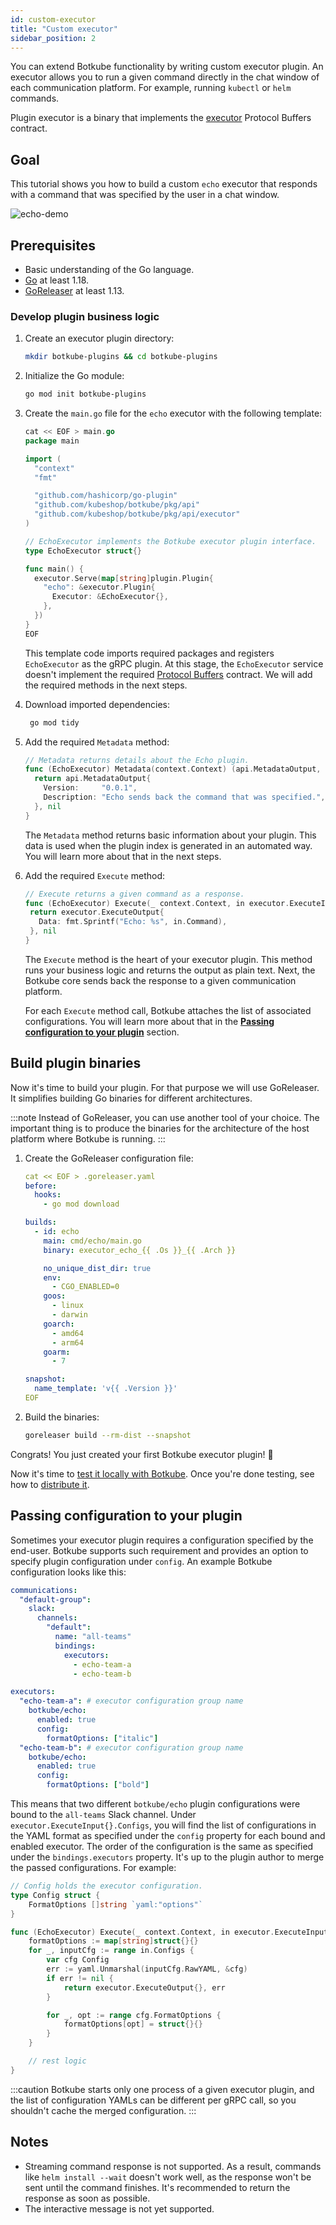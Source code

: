 ```yaml
---
id: custom-executor
title: "Custom executor"
sidebar_position: 2
---
```


You can extend Botkube functionality by writing custom executor plugin. An executor allows you to run a given command directly in the chat window of each communication platform. For example, running `kubectl` or `helm` commands.

Plugin executor is a binary that implements the [executor](https://github.com/kubeshop/botkube/blob/main/proto/executor.proto) Protocol Buffers contract.

## Goal

This tutorial shows you how to build a custom `echo` executor that responds with a command that was specified by the user in a chat window.

![echo-demo](assets/echo-demo.gif)

## Prerequisites

- Basic understanding of the Go language.
- [Go](https://golang.org/doc/install) at least 1.18.
- [GoReleaser](https://goreleaser.com/) at least 1.13.

### Develop plugin business logic

1. Create an executor plugin directory:

   ```bash
   mkdir botkube-plugins && cd botkube-plugins
   ```

2. Initialize the Go module:

   ```bash
   go mod init botkube-plugins
   ```

3. Create the `main.go` file for the `echo` executor with the following template:

   ```go
   cat << EOF > main.go
   package main

   import (
     "context"
     "fmt"

     "github.com/hashicorp/go-plugin"
     "github.com/kubeshop/botkube/pkg/api"
     "github.com/kubeshop/botkube/pkg/api/executor"
   )

   // EchoExecutor implements the Botkube executor plugin interface.
   type EchoExecutor struct{}

   func main() {
     executor.Serve(map[string]plugin.Plugin{
       "echo": &executor.Plugin{
         Executor: &EchoExecutor{},
       },
     })
   }
   EOF
   ```

   This template code imports required packages and registers `EchoExecutor` as the gRPC plugin. At this stage, the `EchoExecutor` service doesn't implement the required [Protocol Buffers](https://github.com/kubeshop/botkube/blob/main/proto/executor.proto) contract. We will add the required methods in the next steps.

4. Download imported dependencies:

   ```bash
    go mod tidy
   ```

5. Add the required `Metadata` method:

   ```go
   // Metadata returns details about the Echo plugin.
   func (EchoExecutor) Metadata(context.Context) (api.MetadataOutput, error) {
     return api.MetadataOutput{
       Version:     "0.0.1",
       Description: "Echo sends back the command that was specified.",
     }, nil
   }
   ```

   The `Metadata` method returns basic information about your plugin. This data is used when the plugin index is generated in an automated way. You will learn more about that in the next steps.

6. Add the required `Execute` method:

   ```go
   // Execute returns a given command as a response.
   func (EchoExecutor) Execute(_ context.Context, in executor.ExecuteInput) (executor.ExecuteOutput, error) {
    return executor.ExecuteOutput{
      Data: fmt.Sprintf("Echo: %s", in.Command),
    }, nil
   }
   ```

   The `Execute` method is the heart of your executor plugin. This method runs your business logic and returns the output as plain text. Next, the Botkube core sends back the response to a given communication platform.

   For each `Execute` method call, Botkube attaches the list of associated configurations. You will learn more about that in the [**Passing configuration to your plugin**](#passing-configuration-to-your-plugin) section.

## Build plugin binaries

Now it's time to build your plugin. For that purpose we will use GoReleaser. It simplifies building Go binaries for different architectures.

:::note
Instead of GoReleaser, you can use another tool of your choice. The important thing is to produce the binaries for the architecture of the host platform where Botkube is running.
:::

1. Create the GoReleaser configuration file:

   ```yaml
   cat << EOF > .goreleaser.yaml
   before:
     hooks:
       - go mod download

   builds:
     - id: echo
       main: cmd/echo/main.go
       binary: executor_echo_{{ .Os }}_{{ .Arch }}

       no_unique_dist_dir: true
       env:
         - CGO_ENABLED=0
       goos:
         - linux
         - darwin
       goarch:
         - amd64
         - arm64
       goarm:
         - 7

   snapshot:
     name_template: 'v{{ .Version }}'
   EOF
   ```

2. Build the binaries:

   ```bash
   goreleaser build --rm-dist --snapshot
   ```

Congrats! You just created your first Botkube executor plugin! :tada:

Now it's time to [test it locally with Botkube](local-testing.md). Once you're done testing, see how to [distribute it](repository.md).

## Passing configuration to your plugin

Sometimes your executor plugin requires a configuration specified by the end-user. Botkube supports such requirement and provides an option to specify plugin configuration under `config`. An example Botkube configuration looks like this:

```yaml
communications:
  "default-group":
    slack:
      channels:
        "default":
          name: "all-teams"
          bindings:
            executors:
              - echo-team-a
              - echo-team-b

executors:
  "echo-team-a": # executor configuration group name
    botkube/echo:
      enabled: true
      config:
        formatOptions: ["italic"]
  "echo-team-b": # executor configuration group name
    botkube/echo:
      enabled: true
      config:
        formatOptions: ["bold"]
```

This means that two different `botkube/echo` plugin configurations were bound to the `all-teams` Slack channel. Under `executor.ExecuteInput{}.Configs`, you will find the list of configurations in the YAML format as specified under the `config` property for each bound and enabled executor. The order of the configuration is the same as specified under the `bindings.executors` property. It's up to the plugin author to merge the passed configurations. For example:

```go
// Config holds the executor configuration.
type Config struct {
	FormatOptions []string `yaml:"options"`
}

func (EchoExecutor) Execute(_ context.Context, in executor.ExecuteInput) (executor.ExecuteOutput, error) {
	formatOptions := map[string]struct{}{}
	for _, inputCfg := range in.Configs {
		var cfg Config
		err := yaml.Unmarshal(inputCfg.RawYAML, &cfg)
		if err != nil {
			return executor.ExecuteOutput{}, err
		}

		for _, opt := range cfg.FormatOptions {
			formatOptions[opt] = struct{}{}
		}
	}

	// rest logic
}
```

:::caution
Botkube starts only one process of a given executor plugin, and the list of configuration YAMLs can be different per gRPC call, so you shouldn't cache the merged configuration.
:::

## Notes

- Streaming command response is not supported. As a result, commands like `helm install --wait` doesn't work well, as the response won't be sent until the command finishes. It's recommended to return the response as soon as possible.
- The interactive message is not yet supported.
